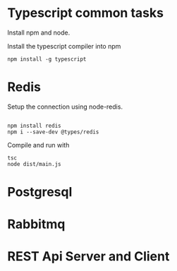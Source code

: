 # Typescript common tasks

Install npm and node.

Install the typescript compiler into npm

```
npm install -g typescript
```

# Redis 

Setup the connection using node-redis.

```

npm install redis
npm i --save-dev @types/redis

```

Compile and run with 

```
tsc
node dist/main.js
```

# Postgresql 




# Rabbitmq 

# REST Api Server and Client

